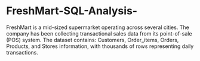 # FreshMart-SQL-Analysis-
FreshMart is a mid-sized supermarket operating across several cities. The company has been collecting transactional sales data from its point-of-sale (POS) system. The dataset contains: Customers, Order_items, Orders, Products, and Stores information, with thousands of rows representing daily transactions. 
